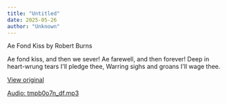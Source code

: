 ```yaml
---
title: "Untitled"
date: 2025-05-26
author: "Unknown"
---
```


Ae Fond Kiss by Robert Burns

Ae fond kiss, and then we sever!
Ae farewell, and then forever!
Deep in heart-wrung tears I'll pledge thee,
Warring sighs and groans I'll wage thee.

[View original](https://t.me/c/2696929880/205)


[Audio: tmpb0o7n_df.mp3](files/tmpb0o7n_df.mp3)